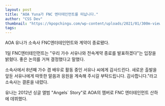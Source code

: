 ```yaml
---
layout: post
title: "AOA Yuna가 FNC 엔터테인먼트를 떠납니다."
author: "CSS Dev"
thumbnail: "https://kpopchingu.com/wp-content/uploads/2021/01/300m-views-2021-01-01T032648.385-890x512.png"
tags: 
---
```



AOA 유나가 소속사 FNC엔터테인먼트와 계약이 종료됐다.

1일 FNC엔터테인먼트는 "우리 가수 서유나와 전속계약 종료를 발표하겠다"는 입장을 밝혔다. 좋은 논의를 거쳐 결정했다고 말했다.

소속사에서 8년째 가수 겸 배우로 활동 중인 서유나 씨에게 감사드린다. 새로운 출발을 앞둔 서유나에게 따뜻한 말씀과 응원을 계속해 주시길 부탁드립니다. 감사합니다."라고 소속사는 결론을 내렸다.

유나는 2012년 싱글 앨범 "Angels` Story"로 AOA의 멤버로 FNC 엔터테인먼트 산하에 데뷔했다.